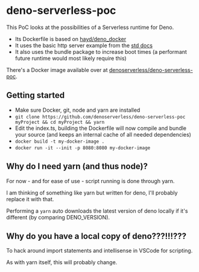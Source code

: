 # deno-serverless-poc

This PoC looks at the possibilities of a Serverless runtime for Deno.

- Its Dockerfile is based on [hayd/deno_docker](https://github.com/hayd/deno_docker/tree/master/alpine.dockerfile)
- It uses the basic http server example from the [std docs](https://github.com/denoland/deno_std/tree/master/http#example)
- It also uses the bundle package to increase boot times (a performant future runtime would most likely require this)

There's a Docker image available over at [denoserverless/deno-serverless-poc](https://hub.docker.com/r/denoserverless/deno-serverless-poc).

## Getting started

- Make sure Docker, git, node and yarn are installed
- `git clone https://github.com/denoserverless/deno-serverless-poc myProject && cd myProject && yarn`
- Edit the index.ts, building the Dockerfile will now compile and bundle your source (and keeps an internal cache of all needed dependencies)
- `docker build -t my-docker-image .`
- `docker run -it --init -p 8080:8080 my-docker-image`

## Why do I need yarn (and thus node)?

For now - and for ease of use - script running is done through yarn.

I am thinking of something like yarn but written for deno, I'll probably replace it with that.

Performing a `yarn` auto downloads the latest version of deno locally if it's different (by comparing DENO_VERSION).

## Why do you have a local copy of deno???!!!???

To hack around import statements and intellisense in VSCode for scripting.

As with yarn itself, this will probably change.
